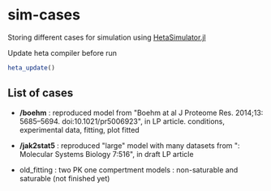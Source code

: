# sim-cases

Storing different cases for simulation using [HetaSimulator.jl](https://github.com/hetalang/HetaSimulator.jl)

Update heta compiler before run

```julia
heta_update()
```

## List of cases

- **/boehm** : reproduced model from "Boehm at al  J Proteome Res. 2014;13: 5685–5694. doi:10.1021/pr5006923", in LP article.
    conditions, experimental data, fitting, plot fitted

- **/jak2stat5** : reproduced "large" model with many datasets from ": Molecular Systems Biology 7:516", in draft LP article

- old_fitting : two PK one compertment models : non-saturable and saturable (not finished yet)
